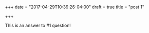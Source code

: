 +++
date = "2017-04-29T10:39:26-04:00"
draft = true
title = "post 1"

+++

This is an answer to #1 question!

